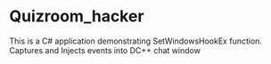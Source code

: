 Quizroom_hacker
===============

This is a C# application demonstrating SetWindowsHookEx function. Captures and Injects events into DC++ chat window
